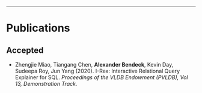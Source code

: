 ---
# Publications

## Accepted

* Zhengjie Miao, Tiangang Chen, **Alexander Bendeck**, Kevin Day, Sudeepa Roy,  Jun Yang (2020). I-Rex: Interactive Relational Query Explainer for SQL. *Proceedings of the VLDB Endowment (PVLDB), Vol 13, Demonstration Track.*
